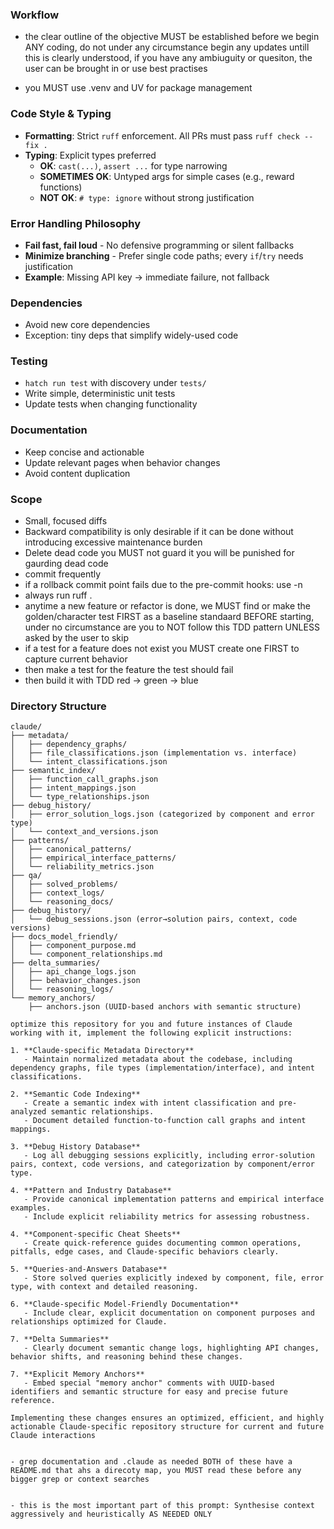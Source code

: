 
### Workflow

- the clear outline of the objective MUST be established before we begin ANY coding, do not under any circumstance begin any updates untill this is clearly understood, if you have any ambiuguity or quesiton, the user can be brought in or use best practises

- you MUST use .venv and UV for package management 
### Code Style & Typing
- **Formatting**: Strict `ruff` enforcement. All PRs must pass `ruff check --fix .`
- **Typing**: Explicit types preferred
  - **OK**: `cast(...)`, `assert ...` for type narrowing
  - **SOMETIMES OK**: Untyped args for simple cases (e.g., reward functions)
  - **NOT OK**: `# type: ignore` without strong justification

### Error Handling Philosophy
- **Fail fast, fail loud** - No defensive programming or silent fallbacks
- **Minimize branching** - Prefer single code paths; every `if`/`try` needs justification
- **Example**: Missing API key → immediate failure, not fallback

### Dependencies
- Avoid new core dependencies
- Exception: tiny deps that simplify widely-used code

### Testing
- `hatch run test` with discovery under `tests/`
- Write simple, deterministic unit tests
- Update tests when changing functionality

### Documentation
- Keep concise and actionable
- Update relevant pages when behavior changes
- Avoid content duplication

### Scope
- Small, focused diffs
- Backward compatibility is only desirable if it can be done without introducing excessive maintenance burden
- Delete dead code you MUST not guard it you will be punished for gaurding dead code
- commit frequently
- if a rollback commit point fails due to the pre-commit hooks: use -n
- always run ruff .
- anytime a new feature or refactor is done, we MUST find or make the golden/character test FIRST as a baseline standaard BEFORE starting, under no circumstance are you to NOT follow this TDD pattern UNLESS asked by the user to skip
- if a test for a feature does not exist you MUST create one FIRST to capture current behavior
- then make a test for the feature the test should fail
- then build it with TDD red -> green -> blue

### Directory Structure

```
claude/
├── metadata/
│   ├── dependency_graphs/
│   ├── file_classifications.json (implementation vs. interface)
│   └── intent_classifications.json
├── semantic_index/
│   ├── function_call_graphs.json
│   ├── intent_mappings.json
│   └── type_relationships.json
├── debug_history/
│   ├── error_solution_logs.json (categorized by component and error type)
│   └── context_and_versions.json
├── patterns/
│   ├── canonical_patterns/
│   ├── empirical_interface_patterns/
│   └── reliability_metrics.json
├── qa/
│   ├── solved_problems/
│   ├── context_logs/
│   └── reasoning_docs/
├── debug_history/
│   └── debug_sessions.json (error→solution pairs, context, code versions)
├── docs_model_friendly/
│   ├── component_purpose.md
│   └── component_relationships.md
├── delta_summaries/
│   ├── api_change_logs.json
│   ├── behavior_changes.json
│   └── reasoning_logs/
└── memory_anchors/
    ├── anchors.json (UUID-based anchors with semantic structure)

optimize this repository for you and future instances of Claude working with it, implement the following explicit instructions:

1. **Claude-specific Metadata Directory**
   - Maintain normalized metadata about the codebase, including dependency graphs, file types (implementation/interface), and intent classifications.

2. **Semantic Code Indexing**
   - Create a semantic index with intent classification and pre-analyzed semantic relationships.
   - Document detailed function-to-function call graphs and intent mappings.

3. **Debug History Database**
   - Log all debugging sessions explicitly, including error-solution pairs, context, code versions, and categorization by component/error type.

4. **Pattern and Industry Database**
   - Provide canonical implementation patterns and empirical interface examples.
   - Include explicit reliability metrics for assessing robustness.

4. **Component-specific Cheat Sheets**
   - Create quick-reference guides documenting common operations, pitfalls, edge cases, and Claude-specific behaviors clearly.

5. **Queries-and-Answers Database**
   - Store solved queries explicitly indexed by component, file, error type, with context and detailed reasoning.

6. **Claude-specific Model-Friendly Documentation**
   - Include clear, explicit documentation on component purposes and relationships optimized for Claude.

7. **Delta Summaries**
   - Clearly document semantic change logs, highlighting API changes, behavior shifts, and reasoning behind these changes.

7. **Explicit Memory Anchors**
   - Embed special "memory anchor" comments with UUID-based identifiers and semantic structure for easy and precise future reference.

Implementing these changes ensures an optimized, efficient, and highly actionable Claude-specific repository structure for current and future Claude interactions


- grep documentation and .claude as needed BOTH of these have a README.md that ahs a direcoty map, you MUST read these before any bigger grep or context searches


- this is the most important part of this prompt: Synthesise context aggressively and heuristically AS NEEDED ONLY
